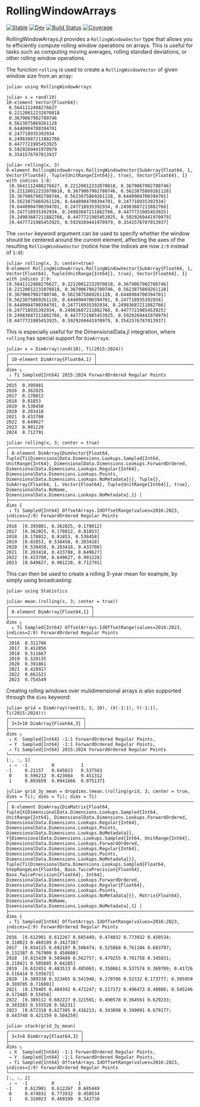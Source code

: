 # RollingWindowArrays

[![Stable](https://img.shields.io/badge/docs-stable-blue.svg)](https://simeonschaub.github.io/RollingWindowArrays.jl/stable/)
[![Dev](https://img.shields.io/badge/docs-dev-blue.svg)](https://simeonschaub.github.io/RollingWindowArrays.jl/dev/)
[![Build Status](https://github.com/simeonschaub/RollingWindowArrays.jl/actions/workflows/CI.yml/badge.svg?branch=main)](https://github.com/simeonschaub/RollingWindowArrays.jl/actions/workflows/CI.yml?query=branch%3Amain)
[![Coverage](https://codecov.io/gh/simeonschaub/RollingWindowArrays.jl/branch/main/graph/badge.svg)](https://codecov.io/gh/simeonschaub/RollingWindowArrays.jl)

RollingWindowArrays.jl provides a `RollingWindowVector` type that allows you to efficiently compute
rolling window operations on arrays. This is useful for tasks such as computing moving averages,
rolling standard deviations, or other rolling window operations.

The function `rolling` is used to create a `RollingWindowVector` of given window size from an array:

```julia-repl
julia> using RollingWindowArrays

julia> x = rand(10)
10-element Vector{Float64}:
 0.5641112488276627
 0.22120012232070818
 0.3679067902780746
 0.5623875869261128
 0.6440904700394701
 0.247718935392934
 0.24983687211882766
 0.4477721985453925
 0.5929269441970979
 0.3541576787013937

julia> rolling(x, 3)
8-element RollingWindowArrays.RollingWindowVector{SubArray{Float64, 1, Vector{Float64}, Tuple{UnitRange{Int64}}, true}, Vector{Float64}, 1} with indices 1:8:
 [0.5641112488276627, 0.22120012232070818, 0.3679067902780746]
 [0.22120012232070818, 0.3679067902780746, 0.5623875869261128]
 [0.3679067902780746, 0.5623875869261128, 0.6440904700394701]
 [0.5623875869261128, 0.6440904700394701, 0.247718935392934]
 [0.6440904700394701, 0.247718935392934, 0.24983687211882766]
 [0.247718935392934, 0.24983687211882766, 0.4477721985453925]
 [0.24983687211882766, 0.4477721985453925, 0.5929269441970979]
 [0.4477721985453925, 0.5929269441970979, 0.3541576787013937]
 ```

 The `center` keyword argument can be used to specify whether the window should be centered around the
 current element, affecting the axes of the resulting `RollingWindowVector` (notice how the indices
 are now `2:9` instead of `1:8`):

 ```julia-repl
julia> rolling(x, 3; center=true)
8-element RollingWindowArrays.RollingWindowVector{SubArray{Float64, 1, Vector{Float64}, Tuple{UnitRange{Int64}}, true}, Vector{Float64}, 1} with indices 2:9:
 [0.5641112488276627, 0.22120012232070818, 0.3679067902780746]
 [0.22120012232070818, 0.3679067902780746, 0.5623875869261128]
 [0.3679067902780746, 0.5623875869261128, 0.6440904700394701]
 [0.5623875869261128, 0.6440904700394701, 0.247718935392934]
 [0.6440904700394701, 0.247718935392934, 0.24983687211882766]
 [0.247718935392934, 0.24983687211882766, 0.4477721985453925]
 [0.24983687211882766, 0.4477721985453925, 0.5929269441970979]
 [0.4477721985453925, 0.5929269441970979, 0.3541576787013937]
 ```

 This is especially useful for the DimensionalData.jl integration, where `rolling` has special
 support for `DimArray`s:

 ```julia-repl
 julia> x = DimArray(rand(10), Ti(2015:2024))
╭────────────────────────────────╮
│ 10-element DimArray{Float64,1} │
├────────────────────────────────┴────────────────────────────────────────────────────────────────────────────────────────────────────────── dims ┐
  ↓ Ti Sampled{Int64} 2015:2024 ForwardOrdered Regular Points
└─────────────────────────────────────────────────────────────────────────────────────────────────────────────────────────────────────────────────┘
 2015  0.395081
 2016  0.362025
 2017  0.178012
 2018  0.81853
 2019  0.538458
 2020  0.203418
 2021  0.433708
 2022  0.649627
 2023  0.901228
 2024  0.712791

julia> rolling(x, 3; center = true)
╭─────────────────────────────────────────────────────────────────────────────────────────────────────────────────────────────────────────────────────────────────────────────╮
│ 8-element DimArray{DimVector{Float64, Tuple{Ti{DimensionalData.Dimensions.Lookups.Sampled{Int64, UnitRange{Int64}, DimensionalData.Dimensions.Lookups.ForwardOrdered, DimensionalData.Dimensions.Lookups.Regular{Int64}, DimensionalData.Dimensions.Lookups.Points, DimensionalData.Dimensions.Lookups.NoMetadata}}}, Tuple{}, SubArray{Float64, 1, Vector{Float64}, Tuple{UnitRange{Int64}}, true}, DimensionalData.NoName, DimensionalData.Dimensions.Lookups.NoMetadata},1} │
├─────────────────────────────────────────────────────────────────────────────────────────────────────────────────────────────────────────────────────────────────────── dims ┤
  ↓ Ti Sampled{Int64} OffsetArrays.IdOffsetRange(values=2016:2023, indices=2:9) ForwardOrdered Regular Points
└─────────────────────────────────────────────────────────────────────────────────────────────────────────────────────────────────────────────────────────────────────────────┘
 2016  [0.395081, 0.362025, 0.178012]
 2017  [0.362025, 0.178012, 0.81853]
 2018  [0.178012, 0.81853, 0.538458]
 2019  [0.81853, 0.538458, 0.203418]
 2020  [0.538458, 0.203418, 0.433708]
 2021  [0.203418, 0.433708, 0.649627]
 2022  [0.433708, 0.649627, 0.901228]
 2023  [0.649627, 0.901228, 0.712791]
 ```

This can then be used to create a rolling 3-year mean for example, by simply using broadcasting:

```julia-repl
julia> using Statistics

julia> mean.(rolling(x, 3; center = true))
╭───────────────────────────────╮
│ 8-element DimArray{Float64,1} │
├───────────────────────────────┴─────────────────────────────────────────────────────────────────────────────────────────────────────────────────────────────────────── dims ┐
  ↓ Ti Sampled{Int64} OffsetArrays.IdOffsetRange(values=2016:2023, indices=2:9) ForwardOrdered Regular Points
└─────────────────────────────────────────────────────────────────────────────────────────────────────────────────────────────────────────────────────────────────────────────┘
 2016  0.311706
 2017  0.452856
 2018  0.511667
 2019  0.520135
 2020  0.391861
 2021  0.428917
 2022  0.661521
 2023  0.754549
 ```

 Creating rolling windows over mulidimensional arrays is also supported through the `dims` keyword:

 ```julia-repl
 julia> grid = DimArray(rand(3, 3, 10), (X(-1:1), Y(-1:1), Ti(2015:2024)))
╭────────────────────────────╮
│ 3×3×10 DimArray{Float64,3} │
├────────────────────────────┴─────────────────────────────────────────────────────────────────────────────────────────────────────────── dims ┐
  ↓ X  Sampled{Int64} -1:1 ForwardOrdered Regular Points,
  → Y  Sampled{Int64} -1:1 ForwardOrdered Regular Points,
  ↗ Ti Sampled{Int64} 2015:2024 ForwardOrdered Regular Points
└──────────────────────────────────────────────────────────────────────────────────────────────────────────────────────────────────────────────┘
[:, :, 1]
  ↓ →  -1         0          1
 -1     0.21157   0.645023   0.537563
  0     0.596212  0.423664   0.451312
  1     0.893659  0.0941666  0.0751371

julia> grid_3y_mean = dropdims.(mean.(rolling(grid, 3; center = true, dims = Ti); dims = Ti); dims = Ti)
╭─────────────────────────────────────────────────────────────────────────────────────────────────────────────────────────────────────────────────────────────────────────────╮
│ 8-element DimArray{DimMatrix{Float64, Tuple{X{DimensionalData.Dimensions.Lookups.Sampled{Int64, UnitRange{Int64}, DimensionalData.Dimensions.Lookups.ForwardOrdered, DimensionalData.Dimensions.Lookups.Regular{Int64}, DimensionalData.Dimensions.Lookups.Points, DimensionalData.Dimensions.Lookups.NoMetadata}}, Y{DimensionalData.Dimensions.Lookups.Sampled{Int64, UnitRange{Int64}, DimensionalData.Dimensions.Lookups.ForwardOrdered, DimensionalData.Dimensions.Lookups.Regular{Int64}, DimensionalData.Dimensions.Lookups.Points, DimensionalData.Dimensions.Lookups.NoMetadata}}}, Tuple{Ti{DimensionalData.Dimensions.Lookups.Sampled{Float64, StepRangeLen{Float64, Base.TwicePrecision{Float64}, Base.TwicePrecision{Float64}, Int64}, DimensionalData.Dimensions.Lookups.ForwardOrdered, DimensionalData.Dimensions.Lookups.Regular{Float64}, DimensionalData.Dimensions.Lookups.Points, DimensionalData.Dimensions.Lookups.NoMetadata}}}, Matrix{Float64}, DimensionalData.NoName, DimensionalData.Dimensions.Lookups.NoMetadata},1} │
├─────────────────────────────────────────────────────────────────────────────────────────────────────────────────────────────────────────────────────────────────────── dims ┤
  ↓ Ti Sampled{Int64} OffsetArrays.IdOffsetRange(values=2016:2023, indices=2:9) ForwardOrdered Regular Points
└─────────────────────────────────────────────────────────────────────────────────────────────────────────────────────────────────────────────────────────────────────────────┘
 2016  [0.612901 0.612267 0.685449; 0.474032 0.773932 0.450534; 0.310023 0.469109 0.342738]
 2017  [0.834115 0.692197 0.506474; 0.525868 0.761104 0.603797; 0.132387 0.767909 0.458608]
 2018  [0.815439 0.589489 0.562757; 0.479255 0.701758 0.345831; 0.210421 0.585885 0.64285]
 2019  [0.632451 0.483513 0.485063; 0.350861 0.537574 0.369789; 0.41726 0.516414 0.535672]
 2020  [0.389338 0.323465 0.541948; 0.270706 0.52332 0.173777; 0.505959 0.389705 0.716001]
 2021  [0.176405 0.484392 0.471247; 0.217172 0.496473 0.40988; 0.545246 0.572485 0.55958]
 2022  [0.389112 0.682227 0.321591; 0.490578 0.364561 0.629233; 0.383283 0.555528 0.56231]
 2023  [0.672318 0.627305 0.416213; 0.343098 0.399091 0.679177; 0.443748 0.421359 0.504259]

julia> stack(grid_3y_mean)
╭───────────────────────────╮
│ 3×3×8 DimArray{Float64,3} │
├───────────────────────────┴─────────────────────────────────────────────────────────────────────────────────────────────────────────────────────────────────────────── dims ┐
  ↓ X  Sampled{Int64} -1:1 ForwardOrdered Regular Points,
  → Y  Sampled{Int64} -1:1 ForwardOrdered Regular Points,
  ↗ Ti Sampled{Int64} OffsetArrays.IdOffsetRange(values=2016:2023, indices=2:9) ForwardOrdered Regular Points
└─────────────────────────────────────────────────────────────────────────────────────────────────────────────────────────────────────────────────────────────────────────────┘
[:, :, 2]
  ↓ →  -1         0         1
 -1     0.612901  0.612267  0.685449
  0     0.474032  0.773932  0.450534
  1     0.310023  0.469109  0.342738
 ```

